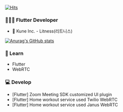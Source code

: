 [![Hits](https://hits.seeyoufarm.com/api/count/incr/badge.svg?url=https%3A%2F%2Fgithub.com%2FJaehyeon0415&count_bg=%2379C83D&title_bg=%23555555&icon=&icon_color=%23E7E7E7&title=hits&edge_flat=false)](https://hits.seeyoufarm.com)

### 🧑🏻‍💻 Flutter Developer

- 🏢 Kune Inc. - Litness(리트니스)

[![Anurag's GitHub stats](https://github-readme-stats.vercel.app/api?username=Jaehyeon0415)](https://github.com/anuraghazra/github-readme-stats)


### 🌱 Learn

- Flutter
- WebRTC

### 💻 Develop

- [Flutter] Zoom Meeting SDK customized UI plugin
- [Flutter] Home workout service used Twilio WebRTC
- [Flutter] Home workout service used Janus WebRTC

